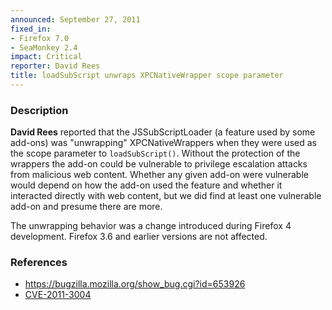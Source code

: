 ```yaml
---
announced: September 27, 2011
fixed_in:
- Firefox 7.0
- SeaMonkey 2.4
impact: Critical
reporter: David Rees
title: loadSubScript unwraps XPCNativeWrapper scope parameter
---
```


<h3>Description</h3>

<p><strong>David Rees</strong> reported that the JSSubScriptLoader (a
feature used by some add-ons) was "unwrapping" XPCNativeWrappers when they
were used as the scope parameter to <code>loadSubScript()</code>. Without
the protection of the wrappers the add-on could be vulnerable to privilege
escalation attacks from malicious web content. Whether any given add-on
were vulnerable would depend on how the add-on used the feature
and whether it interacted directly with web content, but we did find
at least one vulnerable add-on and presume there are more.
</p>

<p>The unwrapping behavior was a change introduced during Firefox 4
development.  Firefox 3.6 and earlier versions are not affected.</p>


<h3>References</h3>

<ul>
  <li><a href="https://bugzilla.mozilla.org/show_bug.cgi?id=653926">https://bugzilla.mozilla.org/show_bug.cgi?id=653926</a></li>
  <li><a class="ex-ref" href="http://cve.mitre.org/cgi-bin/cvename.cgi?name=CVE-2011-3004">CVE-2011-3004</a></li>
</ul>




